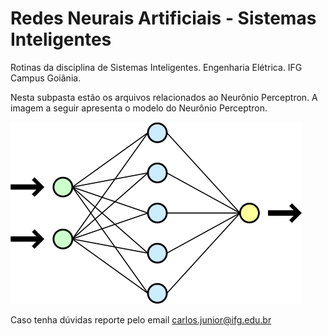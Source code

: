 # Redes Neurais Artificiais - Sistemas Inteligentes

Rotinas da disciplina de Sistemas Inteligentes. Engenharia Elétrica. IFG Campus Goiânia.

Nesta subpasta estão os arquivos relacionados ao Neurônio Perceptron. A imagem a seguir apresenta o modelo do Neurônio Perceptron.

![](Perceptron.png)

Caso tenha dúvidas reporte pelo email carlos.junior@ifg.edu.br

